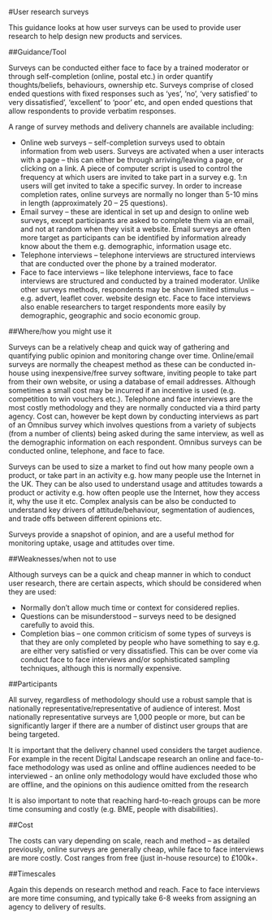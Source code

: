 #User research surveys

This guidance looks at how user surveys can be used to provide user research to help design new products and services.

##Guidance/Tool
 
Surveys can be conducted either face to face by a trained moderator or through self-completion (online, postal etc.) in order quantify thoughts/beliefs, behaviours, ownership etc. Surveys comprise of closed ended questions with fixed responses such as ‘yes’, ‘no’, ‘very satisfied’ to very dissatisfied’, ‘excellent’ to ‘poor’ etc, and open ended questions that allow respondents to provide verbatim responses.
 
A range of survey methods and delivery channels are available including:
 

* Online web surveys – self-completion surveys used to obtain information from web users. Surveys are activated when a user interacts with a page – this can either be through arriving/leaving a page, or clicking on a link. A piece of computer script is used to control the frequency at which users are invited to take part in a survey e.g. 1:n users will get invited to take a specific survey. In order to increase completion rates, online surveys are normally no longer than 5-10 mins in length (approximately 20 – 25 questions). 
* Email survey – these are identical in set up and design to online web surveys, except participants are asked to complete them via an email, and not at random when they visit a website. Email surveys are often more target as participants can be identified by information already know about the them e.g. demographic, information usage etc.
* Telephone interviews – telephone interviews are structured interviews that are conducted over the phone by a trained moderator.
* Face to face interviews – like telephone interviews, face to face interviews are structured and conducted by a trained moderator. Unlike other surveys methods, respondents may be shown limited stimulus – e.g. advert, leaflet cover. website design etc. Face to face interviews also enable researchers to target respondents more easily by demographic, geographic and socio economic group.
 
##Where/how you might use it
 
Surveys can be a relatively cheap and quick way of gathering and quantifying public opinion and monitoring change over time. Online/email surveys are normally the cheapest method as these can be conducted in-house using inexpensive/free survey software, inviting people to take part from their own website, or using a database of email addresses. Although sometimes a small cost may be incurred if an incentive is used (e.g. competition to win vouchers etc.). Telephone and face interviews are the most costly methodology and they are normally conducted via a third party agency. Cost can, however be kept down by conducting interviews as part of an Omnibus survey which involves questions from a variety of subjects (from a number of clients) being asked during the same interview, as well as the demographic information on each respondent. Omnibus surveys can be conducted online, telephone, and face to face.
 
Surveys can be used to size a market to find out how many people own a product, or take part in an activity e.g. how many people use the Internet in the UK. They can be also used to understand usage and attitudes towards a product or activity e.g. how often people use the Internet, how they access it, why the use it etc. Complex analysis can be also be conducted to understand key drivers of attitude/behaviour, segmentation of audiences, and trade offs between different opinions etc.
 
Surveys provide a snapshot of opinion, and are a useful method for monitoring uptake, usage and attitudes over time.
 
##Weaknesses/when not to use
 
Although surveys can be a quick and cheap manner in which to conduct user research, there are certain aspects, which should be considered when they are used:
 
* Normally don’t allow much time or context for considered replies.
* Questions can be misunderstood – surveys need to be designed carefully to avoid this.
* Completion bias – one common criticism of some types of surveys is that they are only completed by people who have something to say e.g. are either very satisfied or very dissatisfied. This can be over come via conduct face to face interviews and/or sophisticated sampling techniques, although this is normally expensive. 
 
##Participants
 
All survey, regardless of methodology should use a robust sample that is nationally representative/representative of audience of interest. Most nationally representative surveys are 1,000 people or more, but can be significantly larger if there are a number of distinct user groups that are being targeted.
 
It is important that the delivery channel used considers the target audience. For example in the recent Digital Landscape research an online and face-to-face methodology was used as online and offline audiences needed to be interviewed - an online only methodology would have excluded those who are offline, and the opinions on this audience omitted from the research
 
It is also important to note that reaching hard-to-reach groups can be more time consuming and costly (e.g. BME, people with disabilities).
 
##Cost
 
The costs can vary depending on scale, reach and method – as detailed previously, online surveys are generally cheap, while face to face interviews are more costly. Cost ranges from free (just in-house resource) to £100k+. 

##Timescales
 
Again this depends on research method and reach. Face to face interviews are more time consuming, and typically take 6-8 weeks from assigning an agency to delivery of results.